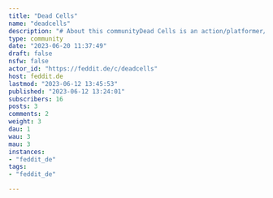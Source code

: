 ```yaml
---
title: "Dead Cells" 
name: "deadcells"
description: "# About this communityDead Cells is an action/platformer/roguelite game developed by Motion Twin, a French independent developer based in Bordeaux. It's available on all current gaming platforms. This community is here for anyone wanting to discuss the game. Everyone is welcome to participate! Please read the rules before you post but don't be shy, come say hi!***# Rules::: spoiler 1. Be niceBe civil with fellow members and welcoming to new users. Don't flame, insult, harass people, etc... Avoid git gud or skill issue comments, and try to be patient with newcomers.:::***:::spoiler 2. Stay on topicOnly post Dead Cells-related content. Gifs, screenshots, discussion, suggestions, questions, memes are all welcome as long as it remains on topic and somewhat interesting to other members (see next rule).:::***:::spoiler 3. No low-effort or duplicate postsDuplicative posts about in-game occurrences (Symmetrical Lance's can break shields affix bug) or other low-effort posts will be removed.:::***:::spoiler 4. No spam, self-promotion or clickbaitPlease no ads for your youtube/twitch channel or streams here. Posting a funny clip or an incredible run is perfectly fine, but it should be interesting enough to Lemmy users to justify it. Just because a 2h video has a hilarious bug in it doesn't mean you should post the whole video. Caps lock clickbait titles are especially criminal. Examples of things that are not allowed: Watch me stream dead cells, Doing hard mode runs! Speed run attempts today! DEAD CELLS TWITCH GIVEAWAY!!!, etc..:::***:::spoiler 5. Posting guidelinesSee previous rules for the general idea. Be helpful to new players, try to give them good advice. Don't post methods to cheat in Daily runs. Please don't encourage newbies to cheat when they're looking for advice. No porn, gore, etc.:::"
type: community
date: "2023-06-20 11:37:49"
draft: false
nsfw: false
actor_id: "https://feddit.de/c/deadcells"
host: feddit.de
lastmod: "2023-06-12 13:45:53"
published: "2023-06-12 13:24:01"
subscribers: 16
posts: 3
comments: 2
weight: 3
dau: 1
wau: 3
mau: 3
instances:
- "feddit_de"
tags: 
- "feddit_de"

---
```


